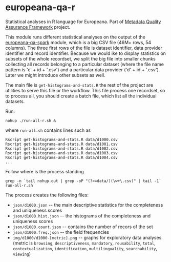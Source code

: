 # europeana-qa-r
Statistical analyses in R language for Europeana. Part of [Metadata Quality Assurance Framework](http://pkiraly.github.io) project.

This module runs different statistical analyses on the output of the [europeana-qa-spark](https://github.com/pkiraly/europeana-qa-spark/) module, which is a big CSV file (46M+ rows, 54 columns). The three first rows of the file is dataset identifier, data provider identifier and record identifier. Because we would ike to display statistics on subsets of the whole recordset, we split the big file into smaller chunks collecting all records belonging to a particular dataset (where the file name pattern is 'c' + id + '.csv') and a particular data provider ('d' + id + '.csv'). Later we might introduce other subsets as well.

The main file is `get-histograms-and-stats.R` the rest of the project are utilities to serve this file or the workflow. This file process one recordset, so to process all, you should create a batch file, which list all the individual datasets.

Run:

    nohup ./run-all-r.sh &

where `run-all.sh` contains lines such as

    Rscript get-histograms-and-stats.R data/d1000.csv
    Rscript get-histograms-and-stats.R data/d1001.csv
    Rscript get-histograms-and-stats.R data/d1002.csv
    Rscript get-histograms-and-stats.R data/d1003.csv
    Rscript get-histograms-and-stats.R data/d1004.csv
    ...

Follow where is the process standing

    grep -n `tail nohup.out | grep -oP "(?<=data/)(\w+\.csv)" | tail -1` run-all-r.sh

The process creates the following files:

 * `json/d1000.json` -- the main descriptive statistics for the completeness and uniqueness scores
 * `json/d1000.hist.json` -- the histograms of the completeness and uniqueness scores
 * `json/d1000.count.json` -- contains the number of recors of the set
 * `json/d1000.freq.json` -- the field frequencies
 * `img/d1000/d1000-[metric].png` -- graphs for exploratory data analyses (metric is `browsing`, `descriptiveness`, `mandatory`, `reusability`, `total`, `contextualization`, `identification`, `multilinguality`, `searchability`, `viewing`)

